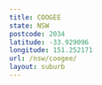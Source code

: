 ```yaml
---
title: COOGEE
state: NSW
postcode: 2034
latitude: -33.929096
longitude: 151.252171
url: /nsw/coogee/
layout: suburb
---
```

